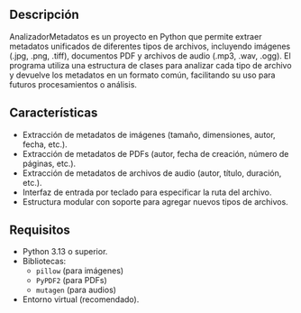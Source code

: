 ## Descripción
AnalizadorMetadatos es un proyecto en Python que permite extraer metadatos unificados de diferentes tipos de archivos, incluyendo imágenes (.jpg, .png, .tiff), documentos PDF y archivos de audio (.mp3, .wav, .ogg). El programa utiliza una estructura de clases para analizar cada tipo de archivo y devuelve los metadatos en un formato común, facilitando su uso para futuros procesamientos o análisis.

## Características
- Extracción de metadatos de imágenes (tamaño, dimensiones, autor, fecha, etc.).
- Extracción de metadatos de PDFs (autor, fecha de creación, número de páginas, etc.).
- Extracción de metadatos de archivos de audio (autor, título, duración, etc.).
- Interfaz de entrada por teclado para especificar la ruta del archivo.
- Estructura modular con soporte para agregar nuevos tipos de archivos.

## Requisitos
- Python 3.13 o superior.
- Bibliotecas:
  - `pillow` (para imágenes)
  - `PyPDF2` (para PDFs)
  - `mutagen` (para audios)
- Entorno virtual (recomendado).
